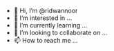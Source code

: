 - 👋 Hi, I’m @ridwannoor
- 👀 I’m interested in ...
- 🌱 I’m currently learning ...
- 💞️ I’m looking to collaborate on ...
- 📫 How to reach me ...

<!---
ridwannoor/ridwannoor is a ✨ special ✨ repository because its `README.md` (this file) appears on your GitHub profile.
You can click the Preview link to take a look at your changes.
--->
